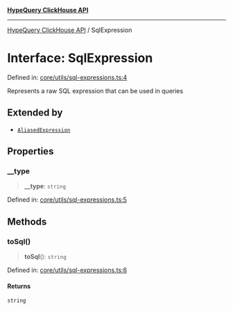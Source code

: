 [**HypeQuery ClickHouse API**](../README.md)

***

[HypeQuery ClickHouse API](../globals.md) / SqlExpression

# Interface: SqlExpression

Defined in: [core/utils/sql-expressions.ts:4](https://github.com/hypequery/hypequery/blob/ae4f4eab4c2fdf4856fe5bd7c69fb922444337a1/packages/clickhouse/src/core/utils/sql-expressions.ts#L4)

Represents a raw SQL expression that can be used in queries

## Extended by

- [`AliasedExpression`](AliasedExpression.md)

## Properties

### \_\_type

> **\_\_type**: `string`

Defined in: [core/utils/sql-expressions.ts:5](https://github.com/hypequery/hypequery/blob/ae4f4eab4c2fdf4856fe5bd7c69fb922444337a1/packages/clickhouse/src/core/utils/sql-expressions.ts#L5)

## Methods

### toSql()

> **toSql**(): `string`

Defined in: [core/utils/sql-expressions.ts:6](https://github.com/hypequery/hypequery/blob/ae4f4eab4c2fdf4856fe5bd7c69fb922444337a1/packages/clickhouse/src/core/utils/sql-expressions.ts#L6)

#### Returns

`string`
